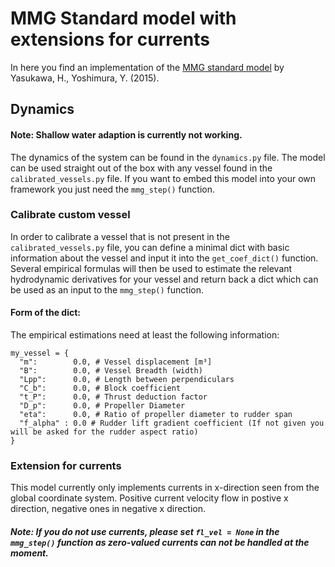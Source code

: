 # MMG Standard model with extensions for currents


In here you find an implementation of the [MMG standard model](https://doi.org/10.1007/s00773-014-0293-y) by Yasukawa, H., Yoshimura, Y. (2015).

## Dynamics


#### Note: Shallow water adaption is currently not working.

The dynamics of the system can be found in the `dynamics.py` file. The model can be used straight out of the box with any vessel found in the `calibrated_vessels.py` file. If you want to embed this model into your own framework you just need the `mmg_step()` function.

### Calibrate custom vessel
In order to calibrate a vessel that is not present in the `calibrated_vessels.py` file, you can define a minimal dict with basic information about the vessel and input it into the `get_coef_dict()` function. Several empirical formulas will then be used to estimate the relevant hydrodynamic derivatives for your vessel and return back a dict which can be used as an input to the `mmg_step()` function. 

#### Form of the dict:
The empirical estimations need at least the following information:
```
my_vessel = {
  "m":        0.0, # Vessel displacement [m³]
  "B":        0.0, # Vessel Breadth (width)
  "Lpp":      0.0, # Length between perpendiculars
  "C_b":      0.0, # Block coefficient
  "t_P":      0.0, # Thrust deduction factor
  "D_p":      0.0, # Propeller Diameter
  "eta":      0.0, # Ratio of propeller diameter to rudder span
  "f_alpha" : 0.0 # Rudder lift gradient coefficient (If not given you will be asked for the rudder aspect ratio)
}
```

### Extension for currents

This model currently only implements currents in x-direction seen from the global coordinate system. Positive current velocity flow in postive x direction, negative ones in negative x direction. 

##### Note: If you do not use currents, please set `fl_vel = None` in the `mmg_step()` function as zero-valued currents can not be handled at the moment.


